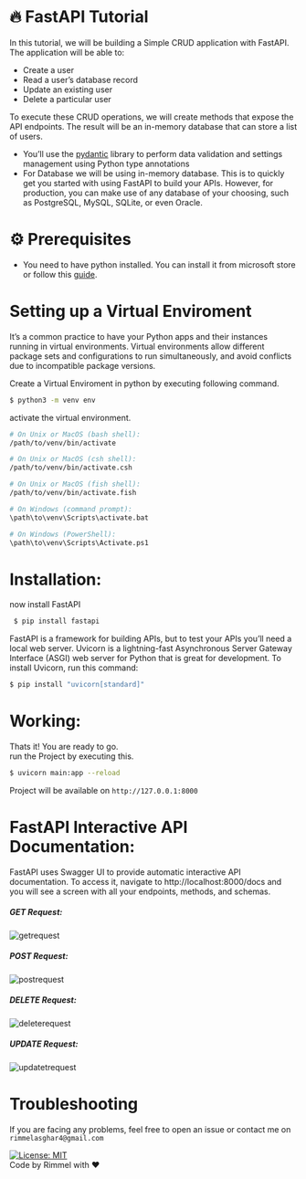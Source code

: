 # 🔥 FastAPI Tutorial
In this tutorial, we will be building a Simple CRUD application with FastAPI. The application will be able to:

- Create a user
- Read a user’s database record
- Update an existing user
- Delete a particular user
 
To execute these CRUD operations, we will create methods that expose the API endpoints. The result will be an in-memory database that can store a list of users.

- You’ll use the [pydantic](https://docs.pydantic.dev/) library to perform data validation and settings management using Python type annotations
- For Database we will be using in-memory database. This is to quickly get you started with using FastAPI to build your APIs. However, for production, you can make use of any database of your choosing, such as PostgreSQL, MySQL, SQLite, or even Oracle.


# ⚙️ Prerequisites

- You need to have python installed. You can install it from microsoft store or follow this [guide](https://www.geeksforgeeks.org/how-to-install-python-on-windows/).

# Setting up a Virtual Enviroment

It’s a common practice to have your Python apps and their instances running in virtual environments. Virtual environments allow different package sets and configurations to run simultaneously, and avoid conflicts due to incompatible package versions. 

Create a Virtual Enviroment in python by executing following command.
```bash
$ python3 -m venv env
```
activate the virtual environment.
```bash
# On Unix or MacOS (bash shell): 
/path/to/venv/bin/activate

# On Unix or MacOS (csh shell):
/path/to/venv/bin/activate.csh

# On Unix or MacOS (fish shell):
/path/to/venv/bin/activate.fish

# On Windows (command prompt):
\path\to\venv\Scripts\activate.bat

# On Windows (PowerShell):
\path\to\venv\Scripts\Activate.ps1
```

# Installation:
now install FastAPI
```bash
 $ pip install fastapi
```
FastAPI is a framework for building APIs, but to test your APIs you’ll need a local web server. Uvicorn is a lightning-fast Asynchronous Server Gateway Interface (ASGI) web server for Python that is great for development. 
To install Uvicorn, run this command:

```bash
$ pip install "uvicorn[standard]"
```

# Working:
Thats it! You are ready to go. </br>
run the Project by executing this.
```bash
$ uvicorn main:app --reload
```

Project will be available on
``http://127.0.0.1:8000``

# FastAPI Interactive API Documentation:
FastAPI uses Swagger UI to provide automatic interactive API documentation. To access it, navigate to http://localhost:8000/docs and you will see a screen with all your endpoints, methods, and schemas.
##### GET Request:
![getrequest](imgs/get.png)
##### POST Request:
![postrequest](imgs/post.png)
##### DELETE Request:
![deleterequest](imgs/delete.png)
##### UPDATE Request:
![updatetrequest](imgs/update.png)

# Troubleshooting
If you are facing any problems, feel free to open an issue or contact me on `rimmelasghar4@gmail.com` 


[![License: MIT](https://img.shields.io/badge/License-MIT-purple.svg)](https://opensource.org/licenses/MIT)
<br>
Code by Rimmel with ❤
